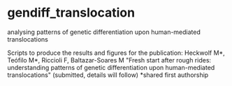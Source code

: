 # gendiff_translocation
analysing patterns of genetic differentiation upon human-mediated translocations

Scripts to produce the results and figures for the publication:
Heckwolf M*, Teófilo M*, Riccioli F, Baltazar-Soares M "Fresh start after rough rides: understanding patterns of genetic differentiation upon human-mediated translocations" (submitted, details will follow)
*shared first authorship
